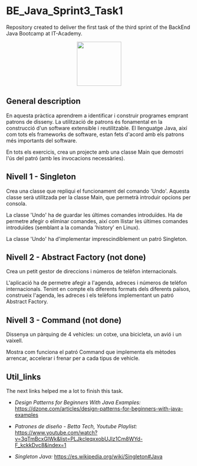 # BE_Java_Sprint3_Task1

Repository created to deliver the first task of the third sprint of the BackEnd Java Bootcamp at IT-Academy.

<p align="center">
<img src=https://user-images.githubusercontent.com/72571435/179958350-c8db27b9-ada1-45d3-8ab4-6f2dcd31eb30.png width="120" height="120" />
</p>

## General description

En aquesta pràctica aprendrem a identificar i construir programes emprant patrons de disseny. La utilització de patrons és fonamental en la construcció d'un software extensible i reutilitzable. El llenguatge Java, així com tots els frameworks de software, estan fets d'acord amb els patrons més importants del software.

En tots els exercicis, crea un projecte amb una classe Main que demostri l'ús del patró (amb les invocacions necessàries).

## Nivell 1 - Singleton
Crea una classe que repliqui el funcionament del comando 'Undo'. Aquesta classe serà utilitzada per la classe Main, que permetrà introduir opcions per consola.

La classe 'Undo' ha de guardar les últimes comandes introduïdes. Ha de permetre afegir o eliminar comandes, així com llistar les últimes comandes introduïdes (semblant a la comanda 'history' en Linux).

La classe 'Undo' ha d'implementar imprescindiblement un patró Singleton.

## Nivell 2 - Abstract Factory (not done)
Crea un petit gestor de direccions i números de telèfon internacionals.

L'aplicació ha de permetre afegir a l'agenda, adreces i números de telèfon internacionals. Tenint en compte els diferents formats dels diferents països, construeix l'agenda, les adreces i els telèfons implementant un patró Abstract Factory.

## Nivell 3 - Command (not done)
Dissenya un pàrquing de 4 vehicles: un cotxe, una bicicleta, un avió i un vaixell. 

Mostra com funciona el patró Command que implementa els mètodes arrencar, accelerar i frenar per a cada tipus de vehicle.

## Util_links

The next links helped me a lot to finish this task.

- *Design Patterns for Beginners With Java Examples:* https://dzone.com/articles/design-patterns-for-beginners-with-java-examples

- *Patrones de diseño - Betta Tech, Youtube Playlist:* https://www.youtube.com/watch?v=3qTmBcxGlWk&list=PLJkcleqxxobUJlz1Cm8WYd-F_kckkDvc8&index=1

- *Singleton Java:* https://es.wikipedia.org/wiki/Singleton#Java
